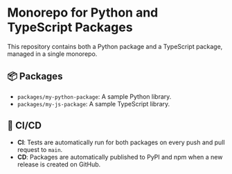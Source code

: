 # Monorepo for Python and TypeScript Packages

This repository contains both a Python package and a TypeScript package, managed in a single monorepo.

## 📦 Packages

-   `packages/my-python-package`: A sample Python library.
-   `packages/my-js-package`: A sample TypeScript library.

## 🚀 CI/CD

-   **CI**: Tests are automatically run for both packages on every push and pull request to `main`.
-   **CD**: Packages are automatically published to PyPI and npm when a new release is created on GitHub.
